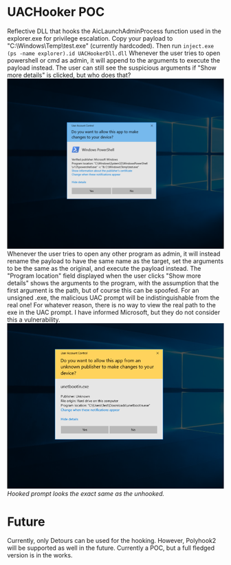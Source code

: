 # UACHooker POC
Reflective DLL that hooks the AicLaunchAdminProcess function used in the explorer.exe for privilege escalation. Copy your payload to "C:\Windows\Temp\test.exe" (currently hardcoded). Then run 
`inject.exe (ps -name explorer).id UACHookerDll.dll`
Whenever the user tries to open powershell or cmd as admin, it will append to the arguments to execute the payload instead. The user can still see the suspicious arguments if "Show more details" is clicked, but who does that?
![pwsh demo](https://github.com/TheKevinWang/UACHooker/blob/main/pwsh.PNG)
Whenever the user tries to open any other program as admin, it will instead rename the payload to have the same name as the target, set the arguments to be the same as the original,
and execute the payload instead. The "Program location" field displayed when the user clicks "Show more details" shows the arguments
to the program, with the assumption that the first argument is the path, but of course this can be spoofed. 
For an unsigned .exe, the malicious UAC prompt will be indistinguishable from the real one! For whatever reason, there is no way to view the real path to the exe in the UAC prompt.
I have informed Microsoft, but they do not consider this a vulnerability.
![unsigned exe demo](https://github.com/TheKevinWang/UACHooker/blob/main/unsigned.PNG)
*Hooked prompt looks the exact same as the unhooked.*
# Future
Currently, only Detours can be used for the hooking. However, Polyhook2 will be supported as well in the future. 
Currently a POC, but a full fledged version is in the works. 
